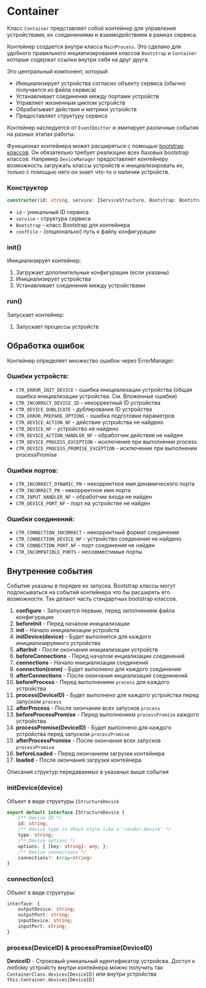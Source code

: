 
# Container

Класс `Container` представляет собой контейнер для управления устройствами, их соединениями и взаимодействием в рамках сервиса.

Контейнер создается внутри класса `MainProcess`. Это сделано для удобного правильного инциализирования классов `Bootstrap` и `Container` которые содержат ссылки внутри себя на друг друга.

Это центральный компонент, который:

- Инициализирует устройства согласно объекту сервиса (обычно получается из файла сервиса)
- Устанавливает соединения между портами устройств
- Управляет жизненным циклом устройств
- Обрабатывает действия и метрики устройств
- Предоставляет структуру сервиса

Контейнер наследуется от `EventEmitter` и эмитирует различные события на разных этапах работы.

Функционал контейнера может расширяться с помощью [bootstrap классов](./Bootstrap.md). Он обязательно требует реализцию всех базовых bootstrap классов. Например `DeviceManager` предоставляет контейнеру возможность загружать классы устройств и инициализировать их, только с помощью него он знает что-то о наличии устройств.

### Конструктор
```typescript
constructor(id: string, service: IServiceStructure, Bootstrap: Bootstrap, confFile?: string)
```
- `id` - уникальный ID сервиса
- `service` - структура сервиса
- `Bootstrap` - класс Bootstrap для контейнера
- `confFile` - (опционально) путь к файлу конфигурации

### init()
Инициализирует контейнер:
1. Загружает дополнительные конфигурации (если указаны)
2. Инициализирует устройства
3. Устанавливает соединения между устройствами

### run()
Запускает контейнер:
1. Запускает процессы устройств

## Обработка ошибок
Контейнер определяет множество ошибок через ErrorManager:

### Ошибки устройств:
- `CTR_ERROR_INIT_DEVICE` - ошибка инициализации устройства (общая ошибка инициализации устройства. См. Вложенные ошибки)
- `CTR_INCORRECT_DEVICE_ID` - некорректный ID устройства 
- `CTR_DEVICE_DUBLICATE` - дублирование ID устройства
- `CTR_ERROR_PREPARE_OPTIONS` - ошибка подготовки параметров
- `CTR_DEVICE_ACTION_NF` - действие устройства не найдено
- `CTR_DEVICE_NF` - устройство не найдено
- `CTR_DEVICE_ACTION_HANDLER_NF` - обработчик действия не найден
- `CTR_DEVICE_PROCESS_EXCEPTION` - исключение при выполнении process
- `CTR_DEVICE_PROCESS_PROMISE_EXCEPTION` - исключение при выполнении processPromise

### Ошибки портов:
- `CTR_INCORRECT_DYNAMIC_PN` - некорректное имя динамического порта
- `CTR_INCORRECT_PN` - некорректное имя порта
- `CTR_INPUT_HANDLER_NF` - обработчик входа не найден
- `CTR_DEVICE_PORT_NF` - порт на устройстве не найден

### Ошибки соединений:
- `CTR_CONNECTION_INCORRECT` - некорректный формат соединения
- `CTR_CONNECTION_DEVICE_NF` - устройство соединения не найдено
- `CTR_CONNECTION_PORT_NF` - порт соединения не найден
- `CTR_INCOMPATIBLE_PORTS` - несовместимые порты


## Внутренние события

События указаны в порядке их запуска. Bootstrap классы могут подписываться на событий контейнера что бы расширять его возможности. Так делают часть стандартных bootstrap классов.

 1. **configure** - Запускается первым, перед заполнением файла конфигурации
 2. **beforeInit** - Перед началом инициализации
 3. **init** - Начало инициализации устройств
 4. **initDevice(device)** - Будет выполнятся для каждого инициализируемого устройства
 5. **afterInit** - После окончания инициализации устройств
 6. **beforeConnections** - Перед началом инциализации соединений
 7. **connections** - Начало инициализации соединений
 8. **connection(conn)** - Будет выполнено для каждого соединения
 9. **afterConnections** - После окончания инциализаций соеднинений
 10. **beforeProcess** - Перед выполнением `process` для каждого устройства
 11. **process(DeviceID)** - Будет выполнено для каждого устройства перед запуском `process`
 12. **afterProcess** - После окончания всех запусков `process`
 13. **beforeProcessPromise** - Перед выполнением `processPromise` каждого устройства
 14. **processPromise(DeviceID)** -  Будет выполнено для каждого устройства перед запуском `processPromise`
 15. **afterProcessPromise** - После окончания всех запусков `processPromise`
 16. **beforeLoaded** - Перед окончанием загрузки контейнера
 17. **loaded** - После окончания загрузки контейнера


Описания структур передаваемых в указаных выше события

### initDevice(device)

Объект в виде структуры `IStructureDevice`

```ts
export default interface IStructureDevice {
    /** Device ID */
    id: string;
    /** Device type in VRack style like a 'vendor.Device' */
    type: string;
    /** Device options */
    options: { [key: string]: any; };
    /** Device connections */
    connections?: Array<string>
}
```


### connection(сс)

Объект в виде структуры: 

```ts
interface: {
    outputDevice: string;
    outputPort: string;
    inputDevice: string;
    inputPort: string;
} 
```

### process(DeviceID) & processPromise(DeviceID)

**DeviceID** - Строковый уникальный идентификатор устройсва. Доступ к любому устройсту внутри контейнера можно получить так `ContainerClass.devices[DeviceID]` или внутри устройства `this.Container.devices[DeviceID]`
